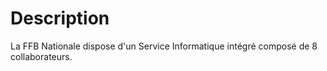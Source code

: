 # Description

La FFB Nationale dispose d'un Service Informatique intégré composé de 8 collaborateurs.



